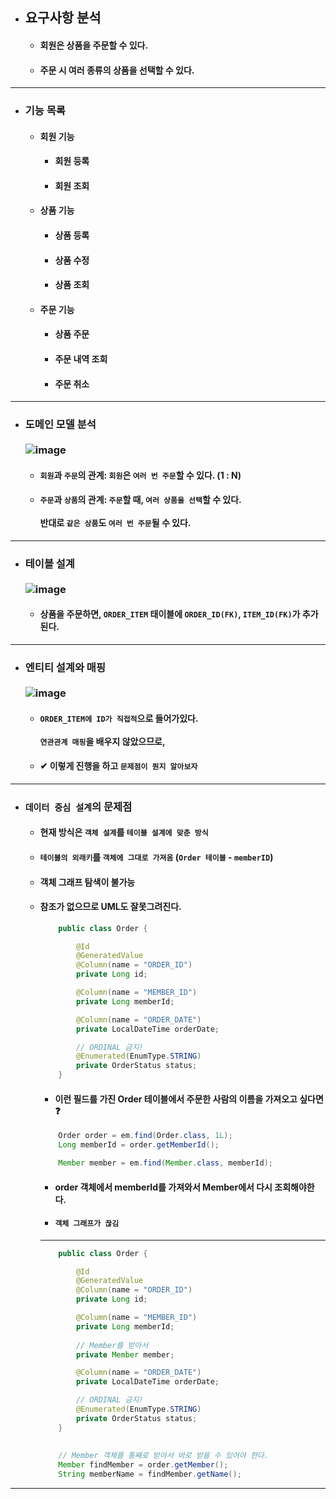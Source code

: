 - ## 요구사항 분석
  - #### 회원은 상품을 주문할 수 있다.
  - #### 주문 시 여러 종류의 상품을 선택할 수 있다.
-----
- ### 기능 목록
  - #### 회원 기능
    - #### 회원 등록
    - #### 회원 조회
  - #### 상품 기능
    - #### 상품 등록
    - #### 상품 수정
    - #### 상품 조회
  - #### 주문 기능
    - #### 상품 주문
    - #### 주문 내역 조회
    - #### 주문 취소
--------
- ### 도메인 모델 분석 <br><br> ![image](https://user-images.githubusercontent.com/35948339/144357051-377facea-8d6b-4517-b768-1be9faaa925c.png)
  - #### `회원`과 `주문`의 관계: `회원`은 `여러 번 주문`할 수 있다. (1 : N)
  - #### `주문`과 `상품`의 관계: `주문`할 때, `여러 상품을 선택`할 수 있다. <br><br> 반대로 `같은 상품`도 `여러 번 주문`될 수 있다.
-----
- ### 테이블 설계 <br><br> ![image](https://user-images.githubusercontent.com/35948339/144357096-09a736cc-94e5-46c3-ba36-bc017dc458af.png)
  - #### 상품을 주문하면, `ORDER_ITEM` 태이블에 `ORDER_ID(FK)`, `ITEM_ID(FK)`가 추가된다.
------
- ### 엔티티 설계와 매핑 <br><br> ![image](https://user-images.githubusercontent.com/35948339/144357358-94a2ab31-bb4b-4c90-964a-e37c339c464d.png)
  - #### `ORDER_ITEM에 ID가 직접적`으로 들어가있다. <br><br> `연관관계 매핑`을 배우지 않았으므로,
  - #### ✔ 이렇게 진행을 하고 `문제점이 뭔지 알아보자`
------
- ### `데이터 중심 설계`의 문제점
  - #### 현재 방식은 `객체 설계`를 `테이블 설계에 맞춘 방식`
  - #### `테이블의 외래키`를 `객체에 그대로 가져옴` (`Order 테이블` - `memberID`)
  - #### 객체 그래프 탐색이 불가능
  - #### 참조가 없으므로 UML도 잘못그려진다.
    ``` java
        public class Order {

            @Id
            @GeneratedValue
            @Column(name = "ORDER_ID")
            private Long id;

            @Column(name = "MEMBER_ID")
            private Long memberId;

            @Column(name = "ORDER_DATE")
            private LocalDateTime orderDate;

            // ORDINAL 금지!
            @Enumerated(EnumType.STRING)
            private OrderStatus status;
        }
    ```
    - #### 이런 필드를 가진 Order 테이블에서 주문한 사람의 이름을 가져오고 싶다면 ❓
    ``` java
        Order order = em.find(Order.class, 1L);
        Long memberId = order.getMemberId();

        Member member = em.find(Member.class, memberId);
    ```
    - #### order 객체에서 memberId를 가져와서 Member에서 다시 조회해야한다.
    - #### `객체 그래프가 끊김`
    -------------
    ``` java
        public class Order {

            @Id
            @GeneratedValue
            @Column(name = "ORDER_ID")
            private Long id;

            @Column(name = "MEMBER_ID")
            private Long memberId;
            
            // Member를 받아서
            private Member member;

            @Column(name = "ORDER_DATE")
            private LocalDateTime orderDate;

            // ORDINAL 금지!
            @Enumerated(EnumType.STRING)
            private OrderStatus status;
        }
        
        
        // Member 객체를 통째로 받아서 바로 받을 수 있어야 한다.
        Member findMember = order.getMember();
        String memberName = findMember.getName();
    ```
-----------
